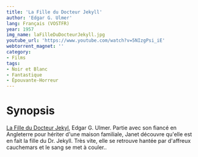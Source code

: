 ```yaml
---
title: 'La Fille du Docteur Jekyll'
author: 'Edgar G. Ulmer'
lang: Français (VOSTFR)
year: 1957
img_name: laFilleDuDocteurJekyll.jpg
youtube_url: 'https://www.youtube.com/watch?v=5NIzgPsi_iE'
webtorrent_magnet: ''
category:
- Films
tags:
- Noir et Blanc
- Fantastique
- Épouvante-Horreur
---
```



# Synopsis
[La Fille du Docteur Jekyl](https://www.amazon.fr/gp/product/B00A2HXEIQ/ref=as_li_qf_sp_asin_il_tl?ie=UTF8&tag=ctimes-21&camp=1642&creative=6746&linkCode=as2&creativeASIN=B00A2HXEIQ&linkId=7c1461723808ebdd9203183fb0656d4f), Edgar G. Ulmer.
Partie avec son fiancé en Angleterre pour hériter d'une maison familiale, Janet découvre qu'elle est en fait la fille du Dr. Jekyll. Très vite, elle se retrouve hantée par d'affreux cauchemars et le sang se met à couler..
